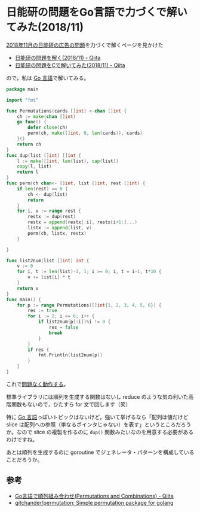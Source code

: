 # 日能研の問題をGo言語で力づくで解いてみた(2018/11)

[2018年11月の日能研の広告の問題](https://www.nichinoken.co.jp/shikakumaru/201811_sa)を力づくで解くページを見かけた

- [日能研の問題を解く(2018/11) - Qiita](https://qiita.com/sora410/items/bd349c48e7920e7f2573)
- [日能研の問題をCで解いてみた(2018/11) - Qiita](https://qiita.com/98hira/items/7a704fa0d1082c2e1190)

ので，私は [Go 言語]で解いてみる。

```go
package main

import "fmt"

func Permutations(cards []int) <-chan []int {
	ch := make(chan []int)
	go func() {
		defer close(ch)
		perm(ch, make([]int, 0, len(cards)), cards)
	}()
	return ch
}
func dup(list []int) []int {
	l := make([]int, len(list), cap(list))
	copy(l, list)
	return l
}
func perm(ch chan<- []int, list []int, rest []int) {
	if len(rest) == 0 {
		ch <- dup(list)
		return
	}
	for i, v := range rest {
		restx := dup(rest)
		restx = append(restx[:i], restx[i+1:]...)
		listx := append(list, v)
		perm(ch, listx, restx)
	}

}

func list2num(list []int) int {
	v := 0
	for i, t := len(list)-1, 1; i >= 0; i, t = i-1, t*10 {
		v += list[i] * t
	}
	return v
}
func main() {
	for p := range Permutations([]int{1, 2, 3, 4, 5, 6}) {
		res := true
		for i := 2; i <= 6; i++ {
			if list2num(p[:i])%i != 0 {
				res = false
				break
			}
		}
		if res {
			fmt.Println(list2num(p))
		}
	}
}
```

これで[問題なく動作する](https://play.golang.org/p/z0fgDhSWzE4)。

標準ライブラリには順列を生成する関数はないし reduce のような気の利いた高階関数もないので，ひたすら for 文で回します（笑）

特に [Go 言語]っぽいトピックはないけど，強いて挙げるなら「配列は値だけど slice は配列への参照（単なるポインタじゃない）を表す」というところだろうか。なので slice の複製を作るのに `dup()` 関数みたいなのを用意する必要があるわけですね。

あとは順列を生成するのに goroutine でジェネレータ・パターンを構成していることだろうか。

## 参考

- [Go言語で順列組み合わせ(Permutations and Combinations) - Qiita](https://qiita.com/kokardy/items/a18b574d548c212e58e6)
- [gitchander/permutation: Simple permutation package for golang](https://github.com/gitchander/permutation)

[Go 言語]: https://golang.org/ "The Go Programming Language"
